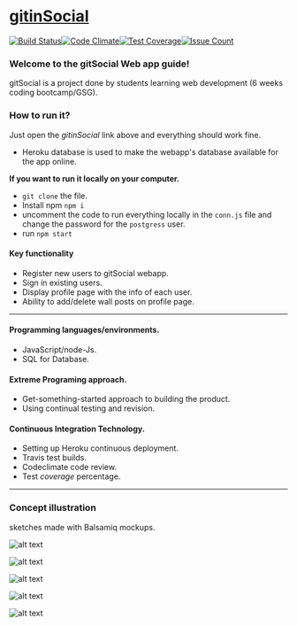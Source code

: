 # [gitinSocial](https://facebook-three.herokuapp.com)

[![Build Status](https://travis-ci.org/go3three/Faceebook.svg?branch=master)](https://travis-ci.org/go3three/Faceebook)[![Code Climate](https://codeclimate.com/repos/58bbee60f8d4975315002e8d/badges/a42f8d2a96219f127bbb/gpa.svg)](https://codeclimate.com/repos/58bbee60f8d4975315002e8d/feed)[![Test Coverage](https://codeclimate.com/repos/58bbee60f8d4975315002e8d/badges/a42f8d2a96219f127bbb/coverage.svg)](https://codeclimate.com/repos/58bbee60f8d4975315002e8d/coverage)[![Issue Count](https://codeclimate.com/repos/58bbee60f8d4975315002e8d/badges/a42f8d2a96219f127bbb/issue_count.svg)](https://codeclimate.com/repos/58bbee60f8d4975315002e8d/feed)


### Welcome to the gitSocial Web app guide!
gitSocial is a project done by students learning web development (6 weeks coding bootcamp/GSG).

### How to run it?

Just open the *gitinSocial* link above and everything should work fine.
* Heroku database is used to make the webapp's database available for the app online.

**If you want to run it locally on your computer.**

  * ```git clone``` the file.
  * Install npm ```npm i```
  * uncomment the code to run everything locally in the ```conn.js``` file and change the password for the ```postgress``` user.
  * run ```npm start```

#### Key functionality

  * Register new users to gitSocial webapp.
  * Sign in existing users.
  * Display profile page with the info of each user.
  * Ability to add/delete wall posts on profile page.

  ----

#### Programming languages/environments.

  * JavaScript/node-Js.
  * SQL for Database.

#### Extreme Programing approach.

 * Get-something-started approach to building the product.
 * Using continual testing and revision.

#### Continuous Integration Technology.

 * Setting up Heroku continuous deployment.
 * Travis test builds.
 * Codeclimate code review.
 * Test *coverage* percentage.

----
### Concept illustration
sketches made with Balsamiq mockups.

![alt text](http://imgh.us/001_11.png)

![alt text](http://imgh.us/Tables&Relations.png)

![alt text](http://imgh.us/01Login_page.png)

![alt text](http://imgh.us/02Registration_page.png)

![alt text](http://imgh.us/03Profile.png)
